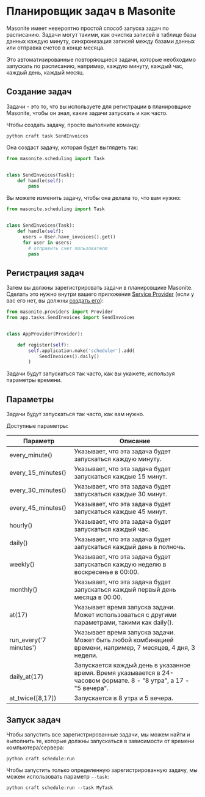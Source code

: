 # Планировщик задач в Masonite

Masonite имеет невероятно простой способ запуска задач по расписанию. 
Задачи могут такими, как очистка записей в таблице базы данных каждую минуту, 
синхронизация записей между базами данных или отправка счетов в конце месяца. 

Это автоматизированные повторяющиеся задачи, которые необходимо запускать по расписанию, например, 
каждую минуту, каждый час, каждый день, каждый месяц.

## Создание задач
Задачи - это то, что вы используете для регистрации в планировщике Masonite, чтобы он знал, какие 
задачи запускать и как часто.

Чтобы создать задачу, просто выполните команду:

```shell
python craft task SendInvoices
```

Она создаст задачу, которая будет выглядеть так:

```py
from masonite.scheduling import Task


class SendInvoices(Task):
    def handle(self):
        pass
```

Вы можете изменить задачу, чтобы она делала то, что вам нужно:

```py
from masonite.scheduling import Task


class SendInvoices(Task):
    def handle(self):
      users = User.have_invoices().get()
      for user in users:
        # отправить счет пользователю
        pass
```

## Регистрация задач

Затем вы должны зарегистрировать задачи в планировщике Masonite. Сделать это нужно внутри 
вашего приложения [Service Provider](/architecture/service-provider/) (если у вас его нет, 
вы должны [создать его](/architecture/service-provider#creating-a-provider)):

```py
from masonite.providers import Provider
from app.tasks.SendInvoices import SendInvoices


class AppProvider(Provider):

    def register(self):
        self.application.make('scheduler').add(
            SendInvoices().daily()
        )
```
Задачи будут запускаться так часто, как вы укажете, используя параметры времени.

## Параметры
Задачи будут запускаться так часто, как вам нужно. 

Доступные параметры:

| Параметр                 | Описание                                                                                                            |
|--------------------------|---------------------------------------------------------------------------------------------------------------------|
| every_minute()           | Указывает, что эта задача будет запускаться каждую минуту.                                                          |
| every_15_minutes()       | Указывает, что эта задача будет запускаться каждые 15 минут.                                                        |
| every_30_minutes()       | Указывает, что эта задача будет запускаться каждые 30 минут.                                                        |
| every_45_minutes()       | Указывает, что эта задача будет запускаться каждые 45 минут.                                                        |
| hourly()                 | Указывает, что эта задача будет запускаться каждый час.                                                             |
| daily()                  | Указывает, что эта задача будет запускаться каждый день в полночь.                                                  |
| weekly()                 | Указывает, что эта задача будет запускаться каждую неделю в воскресенье в 00:00.                                    |
| monthly()                | Указывает, что эта задача будет запускаться каждый первый день месяца в 00:00.                                      |
| at(17)                   | Указывает время запуска задачи. Может использоваться с другими параметрами, такими как daily().                     |
| run_every('7 minutes')   | Указывает время запуска задачи. Может быть любой комбинацией времени, например, 7 месяцев, 4 дня, 3 недели.         |
| daily_at(17)             | Запускается каждый день в указанное время. Время указывается в 24-часовом формате. 8 - "8 утра", а 17 - "5 вечера". |
| at_twice([8,17])         | Запускается в 8 утра и 5 вечера.                                                                                    |

## Запуск задач

Чтобы запустить все зарегистрированные задачи, мы можем найти и выполнить те, которые должны 
запускаться в зависимости от времени компьютера/сервера:


```shell
python craft schedule:run
```

Чтобы запустить только определенную зарегистрированную задачу, мы можем использовать параметр `--task`:

```shell
python craft schedule:run --task MyTask
```
